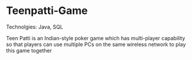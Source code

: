 # Teenpatti-Game
Technolgies: Java, SQL

Teen Patti is an Indian-style poker game which has multi-player capability so that players can use multiple PCs on the same wireless network to play this game together

